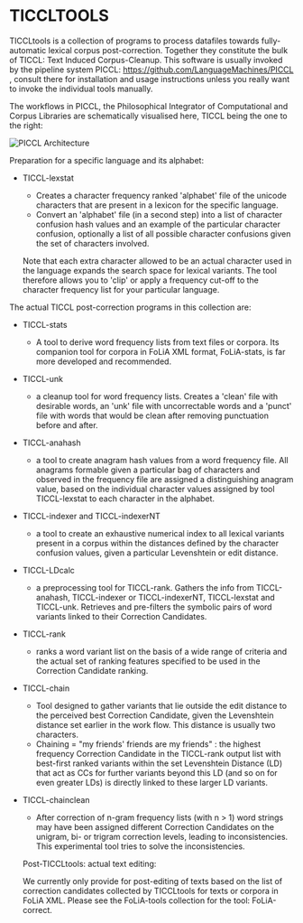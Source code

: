 TICCLTOOLS
==================

TICCLtools is a collection of programs to process datafiles towards fully-automatic lexical corpus post-correction. Together they constitute the bulk of TICCL: Text Induced Corpus-Cleanup. This software is usually invoked by the pipeline system PICCL: https://github.com/LanguageMachines/PICCL ,
consult there for installation and usage instructions unless you really want to invoke the individual tools manually.

The workflows in PICCL, the Philosophical Integrator of Computational and Corpus Libraries are schematically visualised here, TICCL being the one to the right: 

![PICCL Architecture](https://raw.githubusercontent.com/LanguageMachines/PICCL/master/architecture.png)

Preparation for a specific language and its alphabet:

- TICCL-lexstat
  - Creates a character frequency ranked 'alphabet' file of the unicode characters that are present in a lexicon for 
    the specific language.
  - Convert an 'alphabet' file (in a second step) into a list of character confusion hash values and an example of the
     particular character confusion, optionally a list of all possible character confusions given the set of characters          involved.
   
   Note that each extra character allowed to be an actual character used in the language expands the search space for           lexical variants. The tool therefore allows you to 'clip' or apply a frequency cut-off to the character frequency 
    list for your particular language.

The actual TICCL post-correction programs in this collection are:
- TICCL-stats
  - A tool to derive word frequency lists from text files or corpora. Its companion tool for corpora in FoLiA XML format,
    FoLiA-stats, is far more developed and recommended.
- TICCL-unk
  - a cleanup tool for word frequency lists. Creates a 'clean' file with desirable words, an 'unk' file with 
    uncorrectable words and a 'punct' file with words that would be clean after removing punctuation before and after.
- TICCL-anahash
  - a tool to create anagram hash values from a word frequency file. All anagrams formable given a particular bag 
     of characters and observed in the frequency file are assigned a distinguishing anagram value, based on the 
     individual character values assigned by tool TICCL-lexstat to each character in the alphabet.
- TICCL-indexer and TICCL-indexerNT
  - a  tool to create an exhaustive numerical index to all lexical
    variants present in a corpus within the distances defined by the character 
    confusion values, given a particular Levenshtein or edit distance.
- TICCL-LDcalc
  - a preprocessing tool for TICCL-rank. Gathers the info from TICCL-anahash, TICCL-indexer or TICCL-indexerNT, 
    TICCL-lexstat and TICCL-unk. Retrieves and pre-filters the symbolic pairs of word variants linked to their 
    Correction Candidates.
- TICCL-rank
  - ranks a word variant list on the basis of a wide range of criteria and the actual set of ranking features 
    specified to be used in the Correction Candidate ranking.
- TICCL-chain
  - Tool designed to gather variants that lie outside the edit distance to the perceived best Correction Candidate, 
    given the Levenshtein distance set earlier in the work flow. This distance is usually two characters.
  - Chaining = "my friends' friends are my friends" : the highest frequency Correction Candidate in the TICCL-rank output 
    list with best-first ranked variants within the set Levenshtein Distance (LD) that act as CCs for further variants 
    beyond this LD (and so on for even greater LDs) is directly linked to these larger LD variants.
- TICCL-chainclean
  - After correction of n-gram frequency lists (with n > 1) word strings may have been assigned different Correction 
    Candidates on the unigram, bi- or trigram correction levels, leading to inconsistencies. This experimental tool tries
    to solve the inconsistencies.
  
  Post-TICCLtools: actual text editing:
  
    We currently only provide for post-editing of texts based on the list of correction candidates collected 
    by TICCLtools for texts or corpora in FoLiA XML. Please see the FoLiA-tools collection for the tool: 
    FoLiA-correct.
